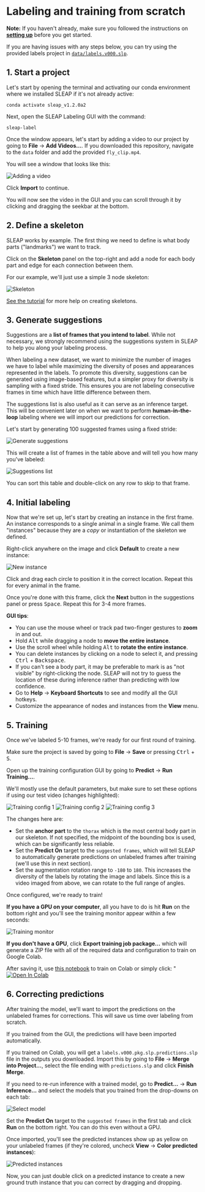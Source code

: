 # Labeling and training from scratch

**Note:** If you haven't already, make sure you followed the instructions on **[setting up](setup.md)** before you get started.

If you are having issues with any steps below, you can try using the provided labels project in [`data/labels.v000.slp`](data/labels.v000.slp).

## 1. Start a project

Let's start by opening the terminal and activating our conda environment where we installed SLEAP if it's not already active:
```
conda activate sleap_v1.2.0a2
```

Next, open the SLEAP Labeling GUI with the command:
```
sleap-label
```

Once the window appears, let's start by adding a video to our project by going to **File** → **Add Videos...**. If you downloaded this repository, navigate to the `data` folder and add the provided `fly_clip.mp4`.

You will see a window that looks like this:

![Adding a video](images/add-video.png)

Click **Import** to continue.

You will now see the video in the GUI and you can scroll through it by clicking and dragging the seekbar at the bottom.

## 2. Define a skeleton

SLEAP works by example. The first thing we need to define is what body parts ("landmarks") we want to track.

Click on the **Skeleton** panel on the top-right and add a node for each body part and edge for each connection between them.

For our example, we'll just use a simple 3 node skeleton:

![Skeleton](images/skeleton.png)

[See the tutorial](https://sleap.ai/tutorials/new-project.html#creating-a-skeleton) for more help on creating skeletons.

## 3. Generate suggestions

Suggestions are a **list of frames that you intend to label**. While not necessary, we strongly recommend using the suggestions system in SLEAP to help you along your labeling process.

When labeling a new dataset, we want to minimize the number of images we have to label while maximizing the diversity of poses and appearances represented in the labels. To promote this diversity, suggestions can be generated using image-based features, but a simpler proxy for diversity is sampling with a fixed stride. This ensures you are not labeling consecutive frames in time which have little difference between them.

The suggestions list is also useful as it can serve as an inference target. This will be convenient later on when we want to perform **human-in-the-loop** labeling where we will import our predictions for correction.

Let's start by generating 100 suggested frames using a fixed stride:

![Generate suggestions](images/generate-suggestions.png)

This will create a list of frames in the table above and will tell you how many you've labeled:

![Suggestions list](images/suggestions-list.png)

You can sort this table and double-click on any row to skip to that frame.

## 4. Initial labeling

Now that we're set up, let's start by creating an instance in the first frame. An instance corresponds to a single animal in a single frame. We call them "instances" because they are a *copy* or instantiation of the skeleton we defined.

Right-click anywhere on the image and click **Default** to create a new instance:

![New instance](images/new-instance.png)

Click and drag each circle to position it in the correct location. Repeat this for every animal in the frame.

Once you're done with this frame, click the **Next** button in the suggestions panel or press <kbd>Space</kbd>. Repeat this for 3-4 more frames.

**GUI tips**:
- You can use the mouse wheel or track pad two-finger gestures to **zoom** in and out.
- Hold <kbd>Alt</kbd> while dragging a node to **move the entire instance**.
- Use the scroll wheel while holding <kbd>Alt</kbd> to **rotate the entire instance**.
- You can delete instances by clicking on a node to select it, and pressing <kbd>Ctrl</kbd> + <kbd>Backspace</kbd>.
- If you can't see a body part, it may be preferable to mark is as "not visible" by right-clicking the node. SLEAP will not try to guess the location of these during inference rather than predicting with low confidence.
- Go to **Help** → **Keyboard Shortcuts** to see and modify all the GUI hotkeys.
- Customize the appearance of nodes and instances from the **View** menu.

## 5. Training

Once we've labeled 5-10 frames, we're ready for our first round of training.

Make sure the project is saved by going to **File** → **Save** or pressing <kbd>Ctrl</kbd> + <kbd>S</kbd>.

Open up the training configuration GUI by going to **Predict** → **Run Training...**.

We'll mostly use the default parameters, but make sure to set these options if using our test video (changes highlighted):

![Training config 1](images/training-config1.png)
![Training config 2](images/training-config2.png)
![Training config 3](images/training-config3.png)

The changes here are:
- Set the **anchor part** to the `thorax` which is the most central body part in our skeleton. If not specified, the midpoint of the bounding box is used, which can be significantly less reliable.
- Set the **Predict On** target to the `suggested frames`, which will tell SLEAP to automatically generate predictions on unlabeled frames after training (we'll use this in next section).
- Set the augmentation rotation range to `-180` to `180`. This increases the diversity of the labels by rotating the image and labels. Since this is a video imaged from above, we can rotate to the full range of angles.

Once configured, we're ready to train!

**If you have a GPU on your computer**, all you have to do is hit **Run** on the bottom right and you'll see the training monitor appear within a few seconds:

![Training monitor](images/training-monitor.png)

**If you don't have a GPU**, click **Export training job package...** which will generate a ZIP file with all of the required data and configuration to train on Google Colab.

After saving it, use [this notebook](sleap_colab_workflow.ipynb) to train on Colab or simply click: "<a href="https://colab.research.google.com/github/talmolab/sleap-tutorial-uo/blob/main/sleap_colab_workflow.ipynb" target="_parent"><img src="https://colab.research.google.com/assets/colab-badge.svg" alt="Open In Colab"/></a>

## 6. Correcting predictions

After training the model, we'll want to import the predictions on the unlabeled frames for corrections. This will save us time over labeling from scratch.

If you trained from the GUI, the predictions will have been imported automatically.

If you trained on Colab, you will get a `labels.v000.pkg.slp.predictions.slp` file in the outputs you downloaded. Import this by going to **File** → **Merge into Project...**, select the file ending with `predictions.slp` and click **Finish Merge**.

If you need to re-run inference with a trained model, go to **Predict...** → **Run Inference...** and select the models that you trained from the drop-downs on each tab:

![Select model](images/select-model.png)

Set the **Predict On** target to the `suggested frames` in the first tab and click **Run** on the bottom right. You can do this even without a GPU.

Once imported, you'll see the predicted instances show up as yellow on your unlabeled frames (if they're colored, uncheck **View** → **Color predicted instances**):

![Predicted instances](images/predicted-instances.png)

Now, you can just double click on a predicted instance to create a new ground truth instance that you can correct by dragging and dropping.